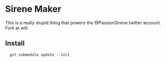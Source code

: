 Sirene Maker
============

This is a really stupid thing that powers the @PassionSirene twitter account.
Fork at will.

Install
-------

      git submodule update --init

